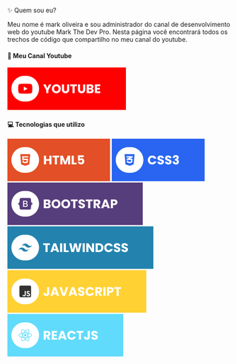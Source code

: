  ✨ Quem sou eu?

Meu nome é mark oliveira e sou administrador do canal de desenvolvimento web do youtube Mark The Dev Pro. Nesta página você encontrará todos os trechos de código que compartilho no meu canal do youtube.

#### 🔗 Meu Canal Youtube
[![YouTube](./assets/youtube.svg)](https://www.youtube.com/channel/UCizPFk8Ck3I18PJJTKX6-CQ)

#### 💻 Tecnologias que utilizo
![HTML5](./assets/html.svg) ![CSS3](./assets/css.svg) ![Bootstrap](./assets/bootstrap.svg) ![TailwindCSS](./assets/tailwind.svg) ![JavaScript](./assets/javascript.svg) ![React](./assets/react.svg)
